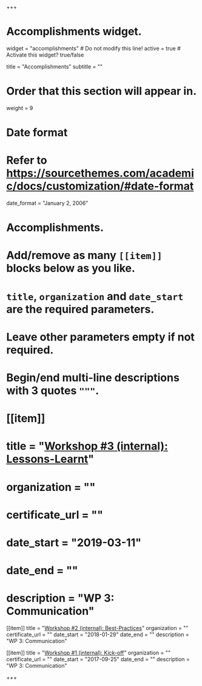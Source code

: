 +++
# Accomplishments widget.
widget = "accomplishments"  # Do not modify this line!
active = true # Activate this widget? true/false

title = "Accomplish&shy;ments"
subtitle = ""

# Order that this section will appear in.
weight = 9

# Date format
#   Refer to https://sourcethemes.com/academic/docs/customization/#date-format
date_format = "January 2, 2006"

# Accomplishments.
#   Add/remove as many `[[item]]` blocks below as you like.
#   `title`, `organization` and `date_start` are the required parameters.
#   Leave other parameters empty if not required.
#   Begin/end multi-line descriptions with 3 quotes `"""`.

# [[item]]
#   title = "[Workshop #3 (internal): Lessons-Learnt](talk/2019-03-11_workshop-lessons-learned)"
#   organization = ""
#   certificate_url = ""
#   date_start = "2019-03-11"
#   date_end = ""
#   description = "WP 3: Communication"


[[item]]
  title = "[Workshop #2 (internal): Best-Practices](talk/2018-01-29_workshop-best-practices/)"
  organization = ""
  certificate_url = ""
  date_start = "2018-01-29"
  date_end = ""
  description = "WP 3: Communication"
  
[[item]]
  title = "[Workshop #1 (internal): Kick-off](talk/2017-09-25_workshop-kickoff/)"
  organization = ""
  certificate_url = ""
  date_start = "2017-09-25"
  date_end = ""
  description = "WP 3: Communication"


+++
